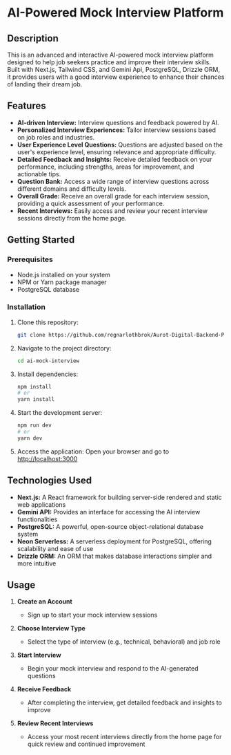 # AI-Powered Mock Interview Platform

## Description
This is an advanced and interactive AI-powered mock interview platform designed to help job seekers practice and improve their interview skills. Built with Next.js, Tailwind CSS, and Gemini Api, PostgreSQL, Drizzle ORM, it provides users with a good interview experience to enhance their chances of landing their dream job.

## Features
- **AI-driven Interview:** Interview questions and feedback powered by AI.
- **Personalized Interview Experiences:** Tailor interview sessions based on job roles and industries.
- **User Experience Level Questions:** Questions are adjusted based on the user's experience level, ensuring relevance and appropriate difficulty.
- **Detailed Feedback and Insights:** Receive detailed feedback on your performance, including strengths, areas for improvement, and actionable tips.
- **Question Bank:** Access a wide range of interview questions across different domains and difficulty levels.
- **Overall Grade:** Receive an overall grade for each interview session, providing a quick assessment of your performance.
- **Recent Interviews:** Easily access and review your recent interview sessions directly from the home page.

## Getting Started

### Prerequisites
- Node.js installed on your system
- NPM or Yarn package manager
- PostgreSQL database

### Installation
1. Clone this repository:
   ```bash
   git clone https://github.com/regnarlothbrok/Aurot-Digital-Backend-Project.git
   ```

2. Navigate to the project directory:
   ```bash
   cd ai-mock-interview
   ```

3. Install dependencies:
   ```bash
   npm install
   # or
   yarn install
   ```

4. Start the development server:
   ```bash
   npm run dev
   # or
   yarn dev
   ```

5. Access the application:
   Open your browser and go to [http://localhost:3000](http://localhost:3000)

## Technologies Used
- **Next.js:** A React framework for building server-side rendered and static web applications
- **Gemini API:** Provides an interface for accessing the AI interview functionalities
- **PostgreSQL:** A powerful, open-source object-relational database system
- **Neon Serverless:** A serverless deployment for PostgreSQL, offering scalability and ease of use
- **Drizzle ORM:** An ORM that makes database interactions simpler and more intuitive

## Usage
1. **Create an Account**
   - Sign up to start your mock interview sessions

2. **Choose Interview Type**
   - Select the type of interview (e.g., technical, behavioral) and job role

3. **Start Interview**
   - Begin your mock interview and respond to the AI-generated questions

4. **Receive Feedback**
   - After completing the interview, get detailed feedback and insights to improve

5. **Review Recent Interviews**
   - Access your most recent interviews directly from the home page for quick review and continued improvement

